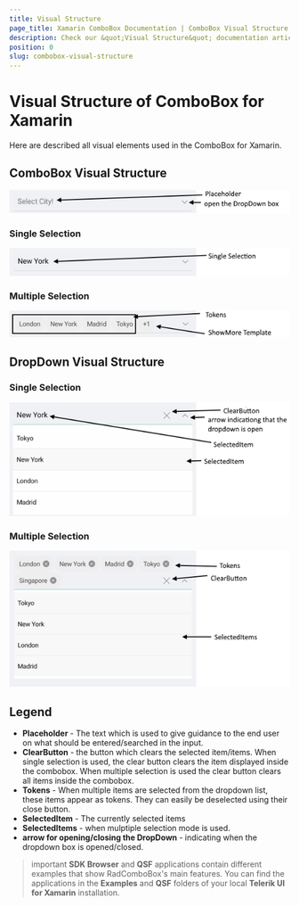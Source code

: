 ```yaml
---
title: Visual Structure
page_title: Xamarin ComboBox Documentation | ComboBox Visual Structure
description: Check our &quot;Visual Structure&quot; documentation article for Telerik ComboBox for Xamarin control.
position: 0
slug: combobox-visual-structure
---
```


# Visual Structure of ComboBox for Xamarin

Here are described all visual elements used in the ComboBox for Xamarin.

## ComboBox Visual Structure

![Placeholder Visual Structure](images/combobox-visual-structure.png "Visual elements of ComboBox control")

### Single Selection

![Single Selection Visual Structure](images/combobox-single-selection-visual-structure.png "Visual elements of ComboBox control")

### Multiple Selection

![ComboBox Visual Structure](images/combobox-multiple-selection-visual-structure.png "Visual elements of ComboBox control")

## DropDown Visual Structure

### Single Selection

![DropDown Visual Structure](images/dropdown-single-selection.png "Visual elements of ComboBox control")

### Multiple Selection

![DropDown Visual Structure](images/dropdown-multiple-selection.png "Visual elements of ComboBox control")

## Legend

- **Placeholder** - The text which is used to give guidance to the end user on what should be entered/searched in the input.
- **ClearButton** - the button which clears the selected item/items. When single selection is used, the clear button clears the item displayed inside the combobox. When multiple selection is used the clear button clears all items inside the combobox.
- **Tokens** - When multiple items are selected from the dropdown list, these items appear as tokens. They can easily be deselected using their close button.
- **SelectedItem** - The currently selected items
- **SelectedItems** - when mulptiple selection mode is used.
- **arrow for opening/closing the DropDown** - indicating when the dropdown box is opened/closed.

>important **SDK Browser** and **QSF** applications contain different examples that show RadComboBox's main features. You can find the applications in the **Examples** and **QSF** folders of your local **Telerik UI for Xamarin** installation.
